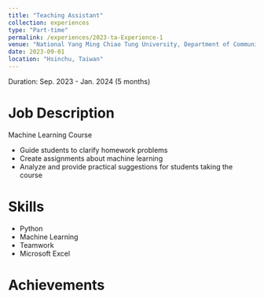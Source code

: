 ```yaml
---
title: "Teaching Assistant"
collection: experiences
type: "Part-time"
permalink: /experiences/2023-ta-Experience-1
venue: "National Yang Ming Chiao Tung University, Department of Communication Engineering"
date: 2023-09-01
location: "Hsinchu, Taiwan"
---
```


Duration: Sep. 2023 - Jan. 2024 (5 months)

Job Description
======
Machine Learning Course
- Guide students to clarify homework problems
- Create assignments about machine learning
- Analyze and provide practical suggestions for students taking the course

Skills
======
* Python
* Machine Learning
* Teamwork
* Microsoft Excel

Achievements
======
